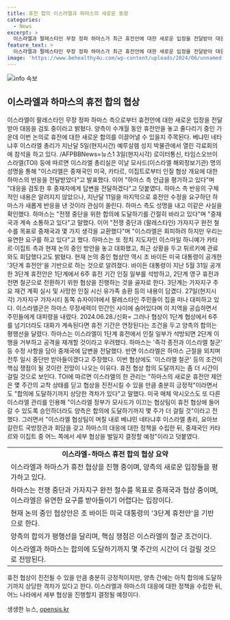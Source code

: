 ```yaml
---
title: 휴전 합의 이스라엘과 하마스의 새로운 동향
categories:
  - News
excerpt: >
  이스라엘과 팔레스타인 무장 정파 하마스가 최근 휴전안에 대한 새로운 입장을 전달받아 대응을 검토 중인 가운데, 중재국과의 협상이 주목된다. 이스라엘은 하마스로부터 인질 협상 개요에 대한 반응을 받았으며, 하마스는 전쟁 중단과 완전 철수를 목표로 중재국과 협상 중이라고 밝혔다. 현재는 양측의 합의가 평행선을 달리고 있지만, 이스라엘 정부는 하마스의 새로운 휴전안 제안을 긍정적으로 평가하고 있다. 하지만 합의 도달까지는 시간이 걸릴 것으로 보인다. 
feature_text: >
  이스라엘과 팔레스타인 무장 정파 하마스가 최근 휴전안에 대한 새로운 입장을 전달받아 대응을 검토 중인 가운데, 중재국과의 협상이 주목된다. 이스라엘은 하마스로부터 인질 협상 개요에 대한 반응을 받았으며, 하마스는 전쟁 중단과 완전 철수를 목표로 중재국과 협상 중이라고 밝혔다. 현재는 양측의 합의가 평행선을 달리고 있지만, 이스라엘 정부는 하마스의 새로운 휴전안 제안을 긍정적으로 평가하고 있다. 하지만 합의 도달까지는 시간이 걸릴 것으로 보인다. 
image: 'https://www.behealthy4u.com/wp-content/uploads/2024/06/unnamed-file.png'
---
```


<p><img src="https://www.behealthy4u.com/wp-content/uploads/2024/06/unnamed-file.png" alt="info 속보" /></p>

<h2 data-ke-size="size26">이스라엘과 하마스의 휴전 합의 협상</h2>

<p data-ke-size="size16">이스라엘이 팔레스타인 무장 정파 하마스 측으로부터 휴전안에 대한 새로운 입장을 전달받아 대응을 검토 중이라고 밝혔다. 양측이 수개월 동안 휴전안을 놓고 줄다리기 중인 가운데 이번 논의로 휴전에 대한 새로운 합의를 이끌어낼 수 있을지 주목된다. 베냐민 네타냐후 이스라엘 총리가 지난달 5일(현지시간) 예루살렘 성지 박물관에서 열린 각료회의에 참석을 하고 있다. /AFPBBNews=뉴스1 3일(현지시각) 로이터통신, 타임스오브이스라엘(TOI) 등에 따르면 이스라엘 총리실은 이날 모사드(이스라엘 해외정보기관) 명의 성명을 통해 "이스라엘은 중재국인 미국, 카타르, 이집트로부터 인질 협상 개요에 대한 하마스의 반응을 전달받았다"고 발표했다. 이어 "하마스 측 언급을 평가하고 있다"며 "대응을 검토한 후 중재자에게 답변을 전달하겠다"고 덧붙였다. 하마스 측 반응의 구체적인 내용은 알려지지 않았으나, 지난달 11일을 마지막으로 휴전안 수정을 요구하던 하마스가 새롭게 반응을 낸 것이라 관심이 쏠린다. 하마스 측도 성명을 내고 이같은 사실을 확인했다. 하마스는 "전쟁 중단을 위한 합의에 도달하기를 간절히 바라고 있다"며 "중재국과 계속 소통하고 있다"고 말했다. 이어 "전쟁 중단과 (팔레스타인) 가자지구 완전 철수를 목표로 중재국과 몇 가지 생각을 교환했다"며 "이스라엘은 회피하려 하지만 우리는 유연한 요구를 하고 있다"고 했다. 하마스는 또 정치 지도자인 이스마일 하니예가 카타르·이집트 측과 현재 논의 중인 방안을 놓고 대화했고, 최근 상황을 두고 튀르키예 관료와도 회담했다고도 밝혔다. 현재 논의 중인 협상안 역시 조 바이든 미국 대통령이 공개한 '3단계 휴전안'을 기반으로 하는 것으로 알려졌다. 바이든 대통령이 지난 5월 31일 공개한 3단계 휴전안은 1단계에서 6주 휴전 기간 인질 일부를 석방하고, 2단계 영구 휴전과 전면 철군으로 전환하기 위한 협상을 진행하는 것을 골자로 한다. 3단계는 가자지구 주요 재건 계획 실시 및 사망한 인질 시신 유가족 송환 등의 내용이 담겼다. 27일(현지시각) 가자지구 가자시티 동쪽 슈자이야에서 팔레스타인 주민들이 집을 떠나 대피하고 있다. 이스라엘군은 하마스 무장세력이 민간인 사이에 숨어있다며 이 지역을 공습하면서 주민들에게 대피령을 내렸다. 2024.06.28./신화= 그러나 협상이 1단계 협상에서 6주를 넘기더라도 대화가 계속된다면 휴전 기간은 연장된다는 조건을 두고 양측의 합의는 평행선을 달렸다. 하마스는 이스라엘이 1단계 휴전에서 인질 일부가 석방되면 2단계 이행을 거부하고 공격을 재개할 것이라고 우려했다. 하마스는 '즉각 종전과 이스라엘 철군' 등 수정 사항을 담아 중재국에 답변을 전달했다. 반면 이스라엘은 하마스 근절을 외치며 전투 일시 중단만 받아들이겠다고 주장했다. 이번 협상에도 '이스라엘 철군' 등의 조건이 핵심 쟁점이 될 것이란 전망이 나오는 이유다. 휴전 협상 합의 도달까지는 좀 더 시간이 걸릴 것으로 보인다. TOI에 따르면 이스라엘의 한 관리는 "하마스의 새로운 휴전안 제안은 몇 주간의 교착 상태를 딛고 협상을 진전시킬 수 있을 만큼 충분히 긍정적"이라면서도 "합의에 도달하기까지 상당한 격차가 있다"고 말했다. 미국 매체 악시오스도 또 다른 이스라엘 관리를 인용해 "이스라엘 정부가 모사드가 이끄는 협상팀이 휴전 협상에 들어갈 수 있도록 승인하더라도 양측은 합의에 도달하기까지 몇 주가 더 걸릴 것"이라고 전했다. 그러면서 "이스라엘 협상팀이 며칠 내로 베냐민 네타냐후 이스라엘 총리, 요아브 갈란트 국방장관과 회담을 갖고 하마스의 대응에 대한 정책을 수립한 뒤, 중재국인 카타르와 이집트 중 어느 쪽에서 세부 협상을 벌일지 결정할 예정"이라고 덧붙였다.</p>

<table>
   <tbody>
      <tr>
         <td style="text-align: center; height: 17px;"><b>이스라엘-하마스 휴전 합의 협상 요약</b></td>
      </tr>
      <tr>
         <td>이스라엘과 하마스가 휴전 협상을 진행 중이며, 양측의 새로운 입장들을 평가하고 있다.</td>
      </tr>
      <tr>
         <td>하마스는 전쟁 중단과 가자지구 완전 철수를 목표로 중재국과 협상 중이며, 이스라엘은 유연한 요구를 받아들이기 어렵다는 입장이다.</td>
      </tr>
      <tr>
         <td>현재 논의 중인 협상안은 조 바이든 미국 대통령의 '3단계 휴전안'을 기반으로 한다.</td>
      </tr>
      <tr>
         <td>양측의 합의가 평행선을 달리며, 핵심 쟁점은 이스라엘의 철군 조건이다.</td>
      </tr>
      <tr>
         <td>이스라엘과 하마스는 합의에 도달하기까지 몇 주간의 시간이 더 걸릴 것으로 전망된다.</td>
      </tr>
   </tbody>
</table>

<p data-ke-size="size16">휴전 협상이 진전될 수 있을 만큼 충분히 긍정적이지만, 양측 간에는 아직 합의에 도달하기까지 상당한 격차가 있다고 한다. 이스라엘과 하마스의 대응에 대한 정책을 수립한 뒤, 어느 나라에서 세부 협상을 진행할지 결정될 예정이다.</p>
생생한 뉴스, <a href="https://opensis.kr" rel="dofollow">opensis.kr</a>


